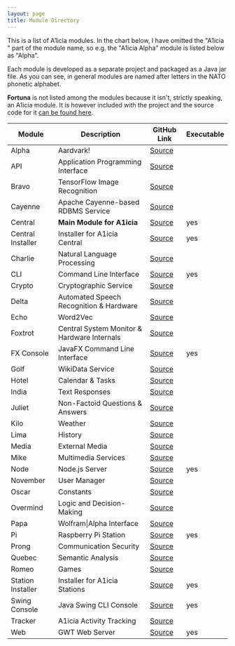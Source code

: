 ```yaml
---
layout: page
title: Module Directory
---
```


This is a list of A1icia modules. In the chart below, I have omitted the "A1icia " part of the module name, so e.g. the 
"A1icia Alpha" module is listed below as "Alpha".

Each module is developed as a separate project and packaged as a Java jar file. As you can see, in general modules are named after letters in the NATO phonetic alphabet.

**Fortuna** is not listed among the modules because it isn't, strictly speaking, an A1icia module. It is however included with the project and the source code for it [can be found here](https://github.com/markhull/A1icia/tree/master/Fortuna).

Module | Description | GitHub Link | Executable
--- | --- | --- | ---
Alpha | Aardvark! | [Source](https://github.com/markhull/A1icia/tree/master/A1icia%20Alpha)
API | Application Programming Interface | [Source](https://github.com/markhull/A1icia/tree/master/A1icia%20API)
Bravo | TensorFlow Image Recognition | [Source](https://github.com/markhull/A1icia/tree/master/A1icia%20Bravo)
Cayenne | Apache Cayenne-based RDBMS Service | [Source](https://github.com/markhull/A1icia/tree/master/A1icia%20Cayenne)
Central | **Main Module for A1icia** | [Source](https://github.com/markhull/A1icia/tree/master/A1icia%20Central) | yes
Central Installer | Installer for A1icia Central | [Source](https://github.com/markhull/A1icia/tree/master/A1icia%20Central%20Installer) | yes
Charlie | Natural Language Processing | [Source](https://github.com/markhull/A1icia/tree/master/A1icia%20Charlie)
CLI | Command Line Interface | [Source](https://github.com/markhull/A1icia/tree/master/A1icia%20CLI) | yes
Crypto | Cryptographic Service | [Source](https://github.com/markhull/A1icia/tree/master/A1icia%20Crypto)
Delta | Automated Speech Recognition & Hardware | [Source](https://github.com/markhull/A1icia/tree/master/A1icia%20Delta)
Echo | Word2Vec | [Source](https://github.com/markhull/A1icia/tree/master/A1icia%20Echo)
Foxtrot | Central System Monitor & Hardware Internals | [Source](https://github.com/markhull/A1icia/tree/master/A1icia%20Foxtrot)
FX Console | JavaFX Command Line Interface | [Source](https://github.com/markhull/A1icia/tree/master/A1icia%20FX%20Console) | yes
Golf | WikiData Service | [Source](https://github.com/markhull/A1icia/tree/master/A1icia%20Golf)
Hotel | Calendar & Tasks | [Source](https://github.com/markhull/A1icia/tree/master/A1icia%20Hotel)
India | Text Responses | [Source](https://github.com/markhull/A1icia/tree/master/A1icia%20India)
Juliet | Non-Factoid Questions & Answers | [Source](https://github.com/markhull/A1icia/tree/master/A1icia%20Juliet)
Kilo | Weather | [Source](https://github.com/markhull/A1icia/tree/master/A1icia%20Kilo)
Lima | History | [Source](https://github.com/markhull/A1icia/tree/master/A1icia%20Lima)
Media | External Media | [Source](https://github.com/markhull/A1icia/tree/master/A1icia%20Media)
Mike | Multimedia Services | [Source](https://github.com/markhull/A1icia/tree/master/A1icia%20Mike)
Node | Node.js Server | [Source](https://github.com/markhull/A1icia/tree/master/A1icia%20Node) | yes
November | User Manager | [Source](https://github.com/markhull/A1icia/tree/master/A1icia%20November)
Oscar | Constants | [Source](https://github.com/markhull/A1icia/tree/master/A1icia%20Oscar)
Overmind | Logic and Decision-Making | [Source](https://github.com/markhull/A1icia/tree/master/A1icia%20Overmind)
Papa | Wolfram\|Alpha Interface | [Source](https://github.com/markhull/A1icia/tree/master/A1icia%20Papa)
Pi | Raspberry Pi Station | [Source](https://github.com/markhull/A1icia/tree/master/A1icia%20Pi) | yes
Prong | Communication Security | [Source](https://github.com/markhull/A1icia/tree/master/A1icia%20Prong)
Quebec | Semantic Analysis | [Source](https://github.com/markhull/A1icia/tree/master/A1icia%20Quebec)
Romeo | Games | [Source](https://github.com/markhull/A1icia/tree/master/A1icia%20Romeo)
Station Installer | Installer for A1icia Stations | [Source](https://github.com/markhull/A1icia/tree/master/A1icia%20Station%20Installer) | yes
Swing Console | Java Swing CLI Console | [Source](https://github.com/markhull/A1icia/tree/master/A1icia%20Swing%20Console) | yes
Tracker | A1icia Activity Tracking | [Source](https://github.com/markhull/A1icia/tree/master/A1icia%20Tracker)
Web | GWT Web Server | [Source](https://github.com/markhull/A1icia/tree/master/A1icia%20Web) | yes

